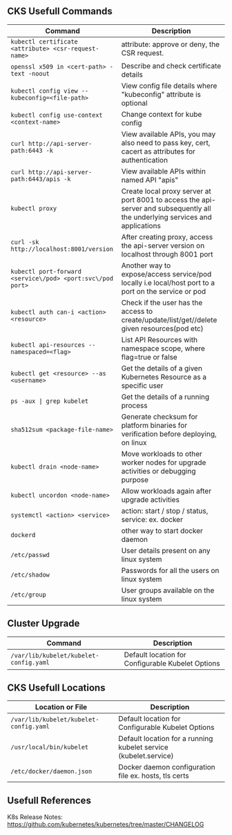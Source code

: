 ## CKS Usefull Commands


|Command|Description|
|------|-----------|
|`kubectl certificate <attribute> <csr-request-name>`| attribute: approve or deny, the CSR request.|
|`openssl x509 in <cert-path> -text -noout`| Describe and check certificate details|
|`kubectl config view --kubeconfig=<file-path>`| View config file details where "kubeconfig" attribute is optional|
|`kubectl config use-context <context-name>`| Change context for kube config|
|`curl http://api-server-path:6443 -k`| View available APIs, you may also need to pass key, cert, cacert as attributes for authentication|
|`curl http://api-server-path:6443/apis -k`| View available APIs within named API "apis"|
|`kubectl proxy`| Create local proxy server at port 8001 to access the api-server and subsequently all the underlying services and applications|
|`curl -sk http://localhost:8001/version`| After creating proxy, access the api-server version on localhost through 8001 port|
|`kubectl port-forward <service\/pod> <port:svc\/pod port>`| Another way to expose\/access service\/pod locally i.e local\/host port to a port on the service or pod|
|`kubectl auth can-i <action> <resource>`| Check if the user has the access to create/update/list/get//delete given resources(pod etc)|
|`kubectl api-resources --namespaced=<flag>`| List API Resources with namespace scope, where flag=true or false|
|`kubectl get <resource> --as <username>`| Get the details of a given Kubernetes Resource as a specific user|
|`ps -aux \| grep kubelet`| Get the details of a running process|
|`sha512sum <package-file-name>`| Generate checksum for platform binaries for verification before deploying, on linux|
|`kubectl drain <node-name>`| Move workloads to other worker nodes for upgrade activities or debugging purpose|
|`kubectl uncordon <node-name>`| Allow workloads again after upgrade activities|
|`systemctl <action> <service>`| action: start / stop / status, service: ex. docker|
|`dockerd`| other way to start docker daemon|
|`/etc/passwd`| User details present on any linux system|
|`/etc/shadow`| Passwords for all the users on linux system|
|`/etc/group`| User groups available on the linux system|

## Cluster Upgrade

|Command|Description|
|------|-----------|
|`/var/lib/kubelet/kubelet-config.yaml`| Default location for Configurable Kubelet Options|

## CKS Usefull Locations


|Location or File|Description|
|------|-----------|
|`/var/lib/kubelet/kubelet-config.yaml`| Default location for Configurable Kubelet Options|
|`/usr/local/bin/kubelet`| Default location for a running kubelet service (kubelet.service)|
|`/etc/docker/daemon.json`| Docker daemon configuration file ex. hosts, tls certs|

## Usefull References 


K8s Release Notes: 
https://github.com/kubernetes/kubernetes/tree/master/CHANGELOG